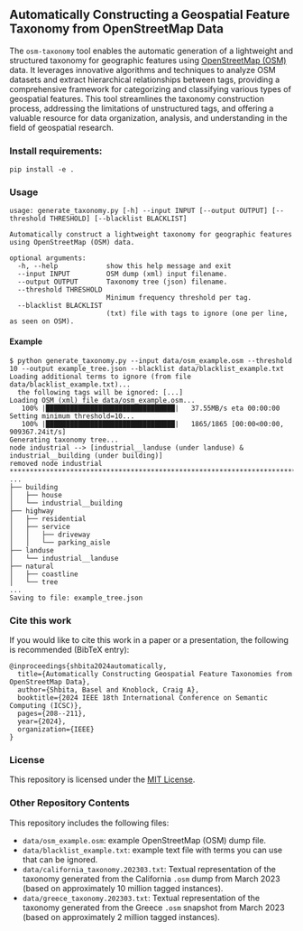 ## Automatically Constructing a Geospatial Feature Taxonomy from OpenStreetMap Data

The `osm-taxonomy` tool enables the automatic generation of a lightweight and structured taxonomy for geographic features using [OpenStreetMap (OSM)](https://www.openstreetmap.org/) data. It leverages innovative algorithms and techniques to analyze OSM datasets and extract hierarchical relationships between tags, providing a comprehensive framework for categorizing and classifying various types of geospatial features. This tool streamlines the taxonomy construction process, addressing the limitations of unstructured tags, and offering a valuable resource for data organization, analysis, and understanding in the field of geospatial research.

### Install requirements:
```commandline
pip install -e .
```

### Usage
```commandline
usage: generate_taxonomy.py [-h] --input INPUT [--output OUTPUT] [--threshold THRESHOLD] [--blacklist BLACKLIST]

Automatically construct a lightweight taxonomy for geographic features using OpenStreetMap (OSM) data.

optional arguments:
  -h, --help            show this help message and exit
  --input INPUT         OSM dump (xml) input filename.
  --output OUTPUT       Taxonomy tree (json) filename.
  --threshold THRESHOLD
                        Minimum frequency threshold per tag.
  --blacklist BLACKLIST
                        (txt) file with tags to ignore (one per line, as seen on OSM).
```

#### Example
```commandline
$ python generate_taxonomy.py --input data/osm_example.osm --threshold 10 --output example_tree.json --blacklist data/blacklist_example.txt
Loading additional terms to ignore (from file data/blacklist_example.txt)...
  the following tags will be ignored: [...]
Loading OSM (xml) file data/osm_example.osm...
   100% |████████████████████████████████|   37.55MB/s eta 00:00:00
Setting minimum threshold=10...
   100% |████████████████████████████████|   1865/1865 [00:00<00:00, 909367.24it/s]
Generating taxonomy tree...
node industrial --> [industrial__landuse (under landuse) & industrial__building (under building)]
removed node industrial
****************************************************************************************************
...
├── building
│   ├── house
│   └── industrial__building
├── highway
│   ├── residential
│   ├── service
│   │   ├── driveway
│   │   └── parking_aisle
├── landuse
│   └── industrial__landuse
├── natural
│   ├── coastline
│   └── tree
...
Saving to file: example_tree.json
```

### Cite this work
If you would like to cite this work in a paper or a presentation, the following is recommended (BibTeX entry):
```commandline
@inproceedings{shbita2024automatically,
  title={Automatically Constructing Geospatial Feature Taxonomies from OpenStreetMap Data},
  author={Shbita, Basel and Knoblock, Craig A},
  booktitle={2024 IEEE 18th International Conference on Semantic Computing (ICSC)},
  pages={208--211},
  year={2024},
  organization={IEEE}
}
```

### License
This repository is licensed under the [MIT License](https://raw.githubusercontent.com/basels/osm-taxonomy/main/LICENSE).

### Other Repository Contents
This repository includes the following files:
- `data/osm_example.osm`: example OpenStreetMap (OSM) dump file.
- `data/blacklist_example.txt`: example text file with terms you can use that can be ignored.
- `data/california_taxonomy.202303.txt`: Textual representation of the taxonomy generated from the California `.osm` dump from March 2023 (based on approximately 10 million tagged instances).
- `data/greece_taxonomy.202303.txt`: Textual representation of the taxonomy generated from the Greece `.osm` snapshot from March 2023 (based on approximately 2 million tagged instances).
